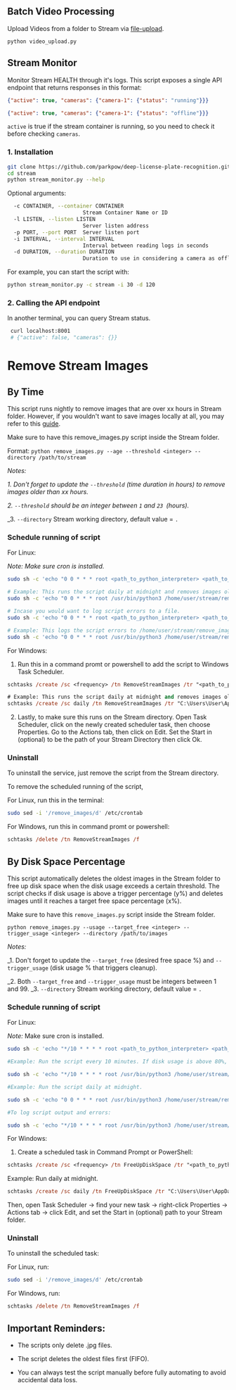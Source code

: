## Batch Video Processing

Upload Videos from a folder to Stream via [file-upload](https://guides.platerecognizer.com/docs/stream/video-files#file-upload-api).

```shell
python video_upload.py
```

## Stream Monitor
Monitor Stream HEALTH through it's logs. This script exposes a single API endpoint that returns responses in this format:

```json
{"active": true, "cameras": {"camera-1": {"status": "running"}}}
```

```json
{"active": true, "cameras": {"camera-1": {"status": "offline"}}}
```

`active` is true if the stream container is running, so you need to check it before checking `cameras`.

### 1. Installation

```bash
git clone https://github.com/parkpow/deep-license-plate-recognition.git
cd stream
python stream_monitor.py --help
```

Optional arguments:
```bash
  -c CONTAINER, --container CONTAINER
                        Stream Container Name or ID
  -l LISTEN, --listen LISTEN
                        Server listen address
  -p PORT, --port PORT  Server listen port
  -i INTERVAL, --interval INTERVAL
                        Interval between reading logs in seconds
  -d DURATION, --duration DURATION
                        Duration to use in considering a camera as offline in seconds
```

For example, you can start the script with:
```bash
python stream_monitor.py -c stream -i 30 -d 120
```

### 2. Calling the API endpoint
In another terminal, you can query Stream status.

```bash
 curl localhost:8001
 # {"active": false, "cameras": {}}
```

# Remove Stream Images



## By Time

This script runs nightly to remove images that are over xx hours in Stream folder. However, if you wouldn't want to save images locally at all, you may refer to this [guide](https://guides.platerecognizer.com/docs/stream/faq#how-do-i-not-save-vehicle-or-plates-images-in-my-localstreamfolder-when-forwarding-webhook-data).

Make sure to have this remove_images.py script inside the Stream folder.

Format: `python remove_images.py --age --threshold <integer> --directory /path/to/stream`

_Notes:_

_1. Don't forget to update the `--threshold` (time duration in hours) to remove images older than xx hours._

_2. `--threshold` should be an integer between `1` and `23 `(hours)._

_3. `--directory` Stream working directory, default value = `.`

### Schedule running of script

For Linux:

_Note: Make sure cron is installed._

```bash
sudo sh -c 'echo "0 0 * * * root <path_to_python_interpreter> <path_to_script> --age --threshold 23" >> /etc/crontab'

# Example: This runs the script daily at midnight and removes images older than 23 hours.
sudo sh -c 'echo "0 0 * * * root /usr/bin/python3 /home/user/stream/remove_images.py --age --threshold 23" >> /etc/crontab'

# Incase you would want to log script errors to a file.
sudo sh -c 'echo "0 0 * * * root <path_to_python_interpreter> <path_to_script> --age --threshold 23 >> <path_to_log_file> 2>&1" >> /etc/crontab'

# Example: This logs the script errors to /home/user/stream/remove_images.log.
sudo sh -c 'echo "0 0 * * * root /usr/bin/python3 /home/user/stream/remove_images.py --age --threshold 23 >> /home/user/stream/remove_images.log 2>&1" >> /etc/crontab'

```

For Windows:

1. Run this in a command promt or powershell to add the script to Windows Task Scheduler.

```ps
schtasks /create /sc <frequency> /tn RemoveStreamImages /tr "<path_to_python_interpreter> <path_to_script> --age --threshold 10" /st <start_time>

# Example: This runs the script daily at midnight and removes images older than 10 hours.
schtasks /create /sc daily /tn RemoveStreamImages /tr "C:\Users\User\AppData\Local\Microsoft\WindowsApps\python.exe C:\PlateRecognizer\Stream\remove_images.py --age --threshold 10" /st 00:00

```

2. Lastly, to make sure this runs on the Stream directory. Open Task Scheduler, click on the newly created scheduler task, then choose Properties. Go to the Actions tab, then click on Edit. Set the Start in (optional) to be the path of your Stream Directory then click Ok.


### Uninstall

To uninstall the service, just remove the script from the Stream directory.

To remove the scheduled running of the script,

For Linux, run this in the terminal:
```bash
sudo sed -i '/remove_images/d' /etc/crontab
```

For Windows, run this in command promt or powershell:
```ps
schtasks /delete /tn RemoveStreamImages /f
```

## By Disk Space Percentage

This script automatically deletes the oldest images in the Stream folder to free up disk space when the disk usage exceeds a certain threshold.
The script checks if disk usage is above a trigger percentage (y%) and deletes images until it reaches a target free space percentage (x%).

Make sure to have this `remove_images.py` script inside the Stream folder.

`python remove_images.py --usage --target_free <integer> --trigger_usage <integer> --directory /path/to/images`

_Notes:_

_1. Don't forget to update the `--target_free` (desired free space %) and `--trigger_usage` (disk usage % that triggers cleanup).

_2. Both `--target_free` and `--trigger_usage` must be integers between 1 and 99.
_3. `--directory` Stream working directory, default value = `.`

### Schedule running of script

For Linux:

_Note:_ Make sure cron is installed.

```bash
sudo sh -c 'echo "*/10 * * * * root <path_to_python_interpreter> <path_to_script> --usage --target_free 20 --trigger_usage 80 --directory /path/to/stream" >> /etc/crontab'

#Example: Run the script every 10 minutes. If disk usage is above 80%, it will delete oldest images until free space is at least 20%.

sudo sh -c 'echo "*/10 * * * * root /usr/bin/python3 /home/user/stream/remove_images.py --usage --target_free 20 --trigger_usage 80 --directory /home/user/stream" >> /etc/crontab'

#Example: Run the script daily at midnight.

sudo sh -c 'echo "0 0 * * * root /usr/bin/python3 /home/user/stream/remove_images.py --usage --target_free 20 --trigger_usage 80 --directory /home/user/stream" >> /etc/crontab'

#To log script output and errors:

sudo sh -c 'echo "*/10 * * * * root /usr/bin/python3 /home/user/stream/remove_images.py --usage --target_free 20 --trigger_usage 80 --directory /home/user/stream >> /home/user/stream/free_up_disk_space.log 2>&1" >> /etc/crontab'
```

For Windows:

1. Create a scheduled task in Command Prompt or PowerShell:

```ps
schtasks /create /sc <frequency> /tn FreeUpDiskSpace /tr "<path_to_python_interpreter> <path_to_script> --usage --target_free 20 --trigger_usage 80 --directory C:\PlateRecognizer\Stream" /st <start_time>
```

Example: Run daily at midnight.
```ps
schtasks /create /sc daily /tn FreeUpDiskSpace /tr "C:\Users\User\AppData\Local\Microsoft\WindowsApps\python.exe C:\PlateRecognizer\Stream\remove_images.py --usage --target_free 20 --trigger_usage 80 --directory C:\PlateRecognizer\Stream" /st 00:00
```

Then, open Task Scheduler → find your new task → right-click Properties → Actions tab → click Edit, and set the Start in (optional) path to your Stream folder.

### Uninstall

To uninstall the scheduled task:

For Linux, run:
```bash
sudo sed -i '/remove_images/d' /etc/crontab
```

For Windows, run:

```ps
schtasks /delete /tn RemoveStreamImages /f
```

## Important Reminders:

- The scripts only delete .jpg files.

- The script deletes the oldest files first (FIFO).

- You can always test the script manually before fully automating to avoid accidental data loss.
